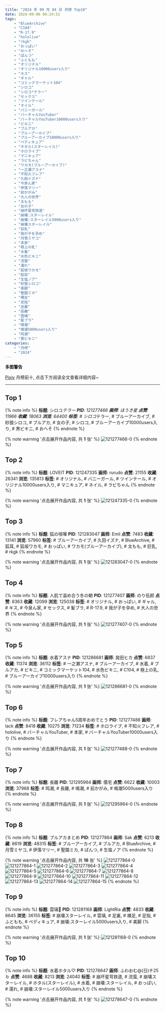 ```yaml
---
title: "2024 年 09 月 04 日 月榜 Top10"
date: 2024-09-06 06:24:51
tags:
    - "BlueArchive"
    - "C104"
    - "R-17.9"
    - "hololive"
    - "rkgk"
    - "おっぱい"
    - "おへそ"
    - "ぱんつ"
    - "ふともも"
    - "オリジナル"
    - "オリジナル10000users入り"
    - "キス"
    - "ギャル"
    - "コミックマーケット104"
    - "シロコ"
    - "シロコ*テラー"
    - "セックス"
    - "ツインテール"
    - "ネイル"
    - "バニーガール"
    - "バーチャルYouTuber"
    - "バーチャルYouTuber10000users入り"
    - "ビキニ"
    - "ブルアカ"
    - "ブルーアーカイブ"
    - "ブルーアーカイブ10000users入り"
    - "ペディキュア"
    - "ホタル(スターレイル)"
    - "ホロライブ"
    - "マニキュア"
    - "ラビちゃん"
    - "ワカモ(ブルーアーカイブ)"
    - "一之瀬アスナ"
    - "不知火フレア"
    - "久田イズナ"
    - "今泉ん家"
    - "伊落マリー"
    - "前かがみ"
    - "大人の世界"
    - "太もも"
    - "女の子"
    - "崩坏星穹铁道"
    - "崩壊:スターレイル"
    - "崩壊:スターレイル5000users入り"
    - "崩壊スターレイル"
    - "巨乳"
    - "我が子を孕め"
    - "月雪ミヤコ"
    - "本家"
    - "極上の乳"
    - "水着"
    - "水色ビキニ"
    - "流萤"
    - "濡れ"
    - "狐坂ワカモ"
    - "狐耳"
    - "生塩ノア"
    - "砂狼シロコ"
    - "美脚"
    - "聖園ミカ"
    - "裸足"
    - "足指"
    - "足裏"
    - "長離"
    - "雲璃"
    - "髪ブラ"
    - "鳴潮"
    - "鳴潮5000users入り"
    - "鸣潮"
    - "黒ビキニ"
categories:
    - "月榜"
    - "2024"
---
```


<i class="fa fa-triangle-exclamation"></i>**多图警告**<i class="fa fa-triangle-exclamation"></i>

[Pixiv](https://www.pixiv.net/) 月榜前十, 点击下方阅读全文查看详细内容~

<!-- more -->

---

## Top 1

{% note info %}
**标题**: シロコ*テラー
**PID**: 121277466 **画师**: ほうき星
**点赞**: 11966 **收藏**: 18063 **浏览**: 64400
**标签**: # シロコ*テラー, # ブルーアーカイブ, # 砂狼シロコ, # ブルアカ, # 女の子, # シロコ, # ブルーアーカイブ10000users入り, # 黒ビキニ, # おへそ
{% endnote %}

{% note warning '点击展开作品内容, 共 **1** 张' %}
![121277466-0](https://i.pixiv.re/img-original/img/2024/08/08/00/00/29/121277466_p0.jpg)
{% endnote %}

## Top 2

{% note info %}
**标题**: LOVEIT
**PID**: 121247335 **画师**: rurudo
**点赞**: 21155 **收藏**: 26341 **浏览**: 135813
**标签**: # オリジナル, # バニーガール, # ツインテール, # オリジナル10000users入り, # マニキュア, # ネイル, # ラビちゃん
{% endnote %}

{% note warning '点击展开作品内容, 共 **1** 张' %}
![121247335-0](https://i.pixiv.re/img-original/img/2024/08/07/00/00/13/121247335_p0.jpg)
{% endnote %}

## Top 3

{% note info %}
**标题**: 狐の喧嘩
**PID**: 121283047 **画师**: Emil
**点赞**: 7483 **收藏**: 13141 **浏览**: 57960
**标签**: # ブルーアーカイブ, # 久田イズナ, # BlueArchive, # 狐耳, # 狐坂ワカモ, # おっぱい, # ワカモ(ブルーアーカイブ), # 太もも, # 巨乳, # rkgk
{% endnote %}

{% note warning '点击展开作品内容, 共 **1** 张' %}
![121283047-0](https://i.pixiv.re/img-original/img/2024/08/08/04/08/46/121283047_p0.png)
{% endnote %}

## Top 4

{% note info %}
**标题**: 人肌で温め合う冬の朝
**PID**: 121277407 **画师**: のり伍郎
**点赞**: 8363 **收藏**: 12099 **浏览**: 125038
**标签**: # オリジナル, # おっぱい, # ギャル, # キス, # 今泉ん家, # セックス, # 髪ブラ, # R-17.9, # 我が子を孕め, # 大人の世界
{% endnote %}

{% note warning '点击展开作品内容, 共 **1** 张' %}
![121277407-0](https://i.pixiv.re/img-original/img/2024/08/08/00/00/17/121277407_p0.jpg)
{% endnote %}

## Top 5

{% note info %}
**标题**: 水着アスナ
**PID**: 121286681 **画师**: 晃田ヒカ
**点赞**: 6837 **收藏**: 11374 **浏览**: 36112
**标签**: # 一之瀬アスナ, # ブルーアーカイブ, # 水着, # ブルアカ, # ビキニ, # コミックマーケット104, # 水色ビキニ, # C104, # 極上の乳, # ブルーアーカイブ10000users入り
{% endnote %}

{% note warning '点击展开作品内容, 共 **1** 张' %}
![121286681-0](https://i.pixiv.re/img-original/img/2024/08/08/09/09/44/121286681_p0.jpg)
{% endnote %}

## Top 6

{% note info %}
**标题**: フレアちゃん5周年おめでとう
**PID**: 121277488 **画师**: lack
**点赞**: 8418 **收藏**: 10275 **浏览**: 71234
**标签**: # ホロライブ, # 不知火フレア, # hololive, # バーチャルYouTuber, # 本家, # バーチャルYouTuber10000users入り
{% endnote %}

{% note warning '点击展开作品内容, 共 **1** 张' %}
![121277488-0](https://i.pixiv.re/img-original/img/2024/08/08/00/00/39/121277488_p0.png)
{% endnote %}

## Top 7

{% note info %}
**标题**: 長離
**PID**: 121295964 **画师**: 儒宅
**点赞**: 6622 **收藏**: 10003 **浏览**: 37968
**标签**: # 鸣潮, # 長離, # 鳴潮, # 前かがみ, # 鳴潮5000users入り
{% endnote %}

{% note warning '点击展开作品内容, 共 **1** 张' %}
![121295964-0](https://i.pixiv.re/img-original/img/2024/08/08/18/00/11/121295964_p0.jpg)
{% endnote %}

## Top 8

{% note info %}
**标题**: ブルアカまとめ
**PID**: 121277864 **画师**: Sak
**点赞**: 6213 **收藏**: 8619 **浏览**: 48315
**标签**: # ブルーアーカイブ, # ブルアカ, # BlueArchive, # 月雪ミヤコ, # 伊落マリー, # 聖園ミカ, # ぱんつ, # 生塩ノア
{% endnote %}

{% note warning '点击展开作品内容, 共 **16** 张' %}
![121277864-0](https://i.pixiv.re/img-original/img/2024/08/08/00/03/56/121277864_p0.jpg)
![121277864-1](https://i.pixiv.re/img-original/img/2024/08/08/00/03/56/121277864_p1.jpg)
![121277864-2](https://i.pixiv.re/img-original/img/2024/08/08/00/03/56/121277864_p2.jpg)
![121277864-3](https://i.pixiv.re/img-original/img/2024/08/08/00/03/56/121277864_p3.jpg)
![121277864-4](https://i.pixiv.re/img-original/img/2024/08/08/00/03/56/121277864_p4.jpg)
![121277864-5](https://i.pixiv.re/img-original/img/2024/08/08/00/03/56/121277864_p5.jpg)
![121277864-6](https://i.pixiv.re/img-original/img/2024/08/08/00/03/56/121277864_p6.jpg)
![121277864-7](https://i.pixiv.re/img-original/img/2024/08/08/00/03/56/121277864_p7.jpg)
![121277864-8](https://i.pixiv.re/img-original/img/2024/08/08/00/03/56/121277864_p8.jpg)
![121277864-9](https://i.pixiv.re/img-original/img/2024/08/08/00/03/56/121277864_p9.jpg)
![121277864-10](https://i.pixiv.re/img-original/img/2024/08/08/00/03/56/121277864_p10.jpg)
![121277864-11](https://i.pixiv.re/img-original/img/2024/08/08/00/03/56/121277864_p11.jpg)
![121277864-12](https://i.pixiv.re/img-original/img/2024/08/08/00/03/56/121277864_p12.jpg)
![121277864-13](https://i.pixiv.re/img-original/img/2024/08/08/00/03/56/121277864_p13.jpg)
![121277864-14](https://i.pixiv.re/img-original/img/2024/08/08/00/03/56/121277864_p14.jpg)
![121277864-15](https://i.pixiv.re/img-original/img/2024/08/08/00/03/56/121277864_p15.jpg)
{% endnote %}

## Top 9

{% note info %}
**标题**: 雲璃🎨
**PID**: 121281168 **画师**: LightRia
**点赞**: 4833 **收藏**: 8645 **浏览**: 36155
**标签**: # 崩壊スターレイル, # 雲璃, # 足裏, # 裸足, # 足指, # ふともも, # ペディキュア, # 崩壊:スターレイル5000users入り, # 美脚
{% endnote %}

{% note warning '点击展开作品内容, 共 **1** 张' %}
![121281168-0](https://i.pixiv.re/img-original/img/2024/08/08/01/59/42/121281168_p0.jpg)
{% endnote %}

## Top 10

{% note info %}
**标题**: 水着ホタル♡
**PID**: 121278647 **画师**: ふわおむ@(日)チ25ｂ
**点赞**: 4688 **收藏**: 8213 **浏览**: 24040
**标签**: # 崩坏星穹铁道, # 流萤, # 崩壊スターレイル, # ホタル(スターレイル), # 水着, # 崩壊:スターレイル, # おっぱい, # 濡れ, # 崩壊:スターレイル5000users入り
{% endnote %}

{% note warning '点击展开作品内容, 共 **1** 张' %}
![121278647-0](https://i.pixiv.re/img-original/img/2024/08/08/00/23/14/121278647_p0.jpg)
{% endnote %}
